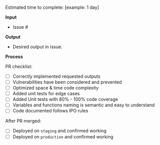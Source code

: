 
Estimated time to complete: [example: 1 day]

**Input**
- Issue #

**Output**
- Desired output in issue.

**Process**

PR checklist:

- [ ] Correctly implemented requested outputs
- [ ] Vulnerabilities have been considered and prevented
- [ ] Optimized space & time code complexity
- [ ] Added unit tests for edge cases
- [ ] Added Unit tests with 80% - 100% code coverage
- [ ] Variables and functions naming is semantic and easy to understand
- [ ] Code documented follows IPO rules

After PR merged:

- [ ] Deployed on `staging` and confirmed working
- [ ] Deployed on `production` and confirmed working